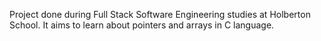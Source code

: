 Project done during Full Stack Software Engineering studies at Holberton School. It aims to learn about pointers and arrays in C language.
